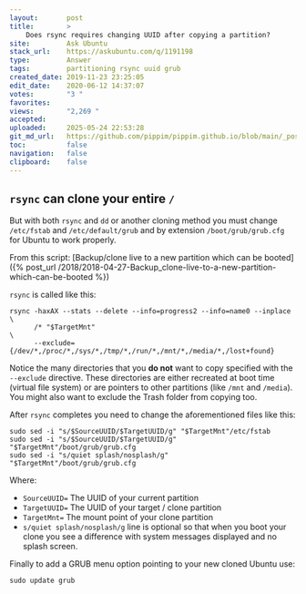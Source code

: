 ```yaml
---
layout:       post
title:        >
    Does rsync requires changing UUID after copying a partition?
site:         Ask Ubuntu
stack_url:    https://askubuntu.com/q/1191198
type:         Answer
tags:         partitioning rsync uuid grub
created_date: 2019-11-23 23:25:05
edit_date:    2020-06-12 14:37:07
votes:        "3 "
favorites:    
views:        "2,269 "
accepted:     
uploaded:     2025-05-24 22:53:28
git_md_url:   https://github.com/pippim/pippim.github.io/blob/main/_posts/2019/2019-11-23-Does-rsync-requires-changing-UUID-after-copying-a-partition_.md
toc:          false
navigation:   false
clipboard:    false
---
```


## `rsync` can clone your entire `/`

But with both `rsync` and `dd` or another cloning method you must change `/etc/fstab` and `/etc/default/grub` and by extension `/boot/grub/grub.cfg` for Ubuntu to work properly.

From this script: [Backup/clone live to a new partition which can be booted]({% post_url /2018/2018-04-27-Backup_clone-live-to-a-new-partition-which-can-be-booted %})

`rsync` is called like this:

``` 
rsync -haxAX --stats --delete --info=progress2 --info=name0 --inplace  \
      /* "$TargetMnt"                                                   \
      --exclude={/dev/*,/proc/*,/sys/*,/tmp/*,/run/*,/mnt/*,/media/*,/lost+found}
```

Notice the many directories that you **do not** want to copy specified with the `--exclude` directive. These directories are either recreated at boot time (virtual file system) or are pointers to other partitions (like `/mnt` and `/media`). You might also want to exclude the Trash folder from copying too.

After `rsync` completes you need to change the aforementioned files like this:

``` 
sudo sed -i "s/$SourceUUID/$TargetUUID/g" "$TargetMnt"/etc/fstab
sudo sed -i "s/$SourceUUID/$TargetUUID/g" "$TargetMnt"/boot/grub/grub.cfg
sudo sed -i "s/quiet splash/nosplash/g" "$TargetMnt"/boot/grub/grub.cfg
```

Where:

- `SourceUUID=` The UUID of your current partition
- `TargetUUID=` The UUID of your target / clone partition
- `TargetMnt=` The mount point of your clone partition
- `s/quiet splash/nosplash/g` line is optional so that when you boot your clone you see a difference with system messages displayed and no splash screen.

Finally to add a GRUB menu option pointing to your new cloned Ubuntu use:

``` 
sudo update grub
```

